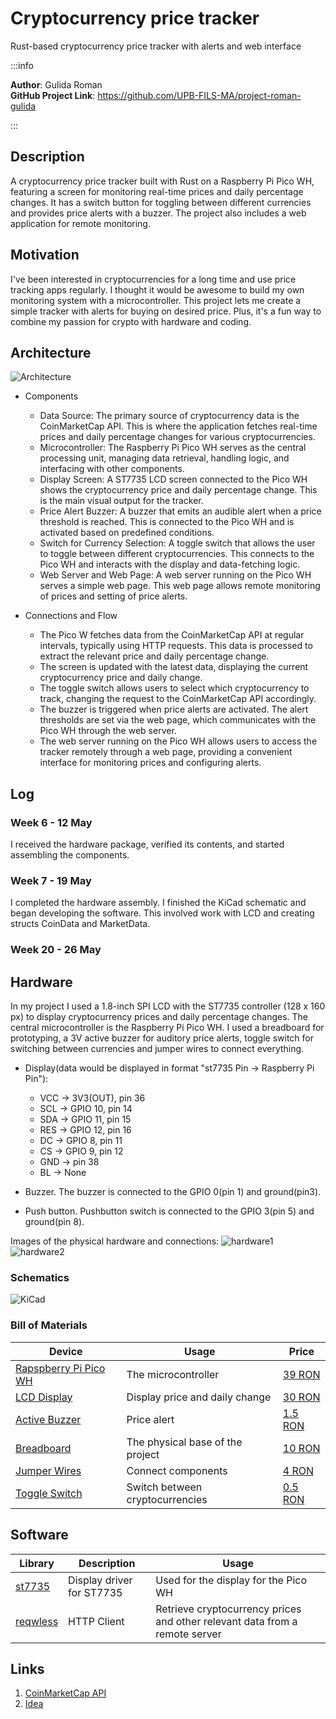 # Cryptocurrency price tracker
Rust-based cryptocurrency price tracker with alerts and web interface

:::info 

**Author**: Gulida Roman \
**GitHub Project Link**: https://github.com/UPB-FILS-MA/project-roman-gulida

:::

## Description

A cryptocurrency price tracker built with Rust on a Raspberry Pi Pico WH, featuring a screen for monitoring real-time prices and daily percentage changes. It has a switch button for toggling between different currencies and provides price alerts with a buzzer. The project also includes a web application for remote monitoring.

## Motivation

I've been interested in cryptocurrencies for a long time and use price tracking apps regularly. I thought it would be awesome to build my own monitoring system with a microcontroller. This project lets me create a simple tracker with alerts for buying on desired price. Plus, it's a fun way to combine my passion for crypto with hardware and coding.

## Architecture 

![Architecture](architecture.jpg)

* Components 
  + Data Source: 
    The primary source of cryptocurrency data is the CoinMarketCap API. This is where the application fetches real-time prices and daily percentage changes for various cryptocurrencies. 
  + Microcontroller: 
    The Raspberry Pi Pico WH serves as the central processing unit, managing data retrieval, handling logic, and interfacing with other components. 
  + Display Screen: 
    A ST7735 LCD screen connected to the Pico WH shows the cryptocurrency price and daily percentage change. This is the main visual output for the tracker. 
  + Price Alert Buzzer: 
    A buzzer that emits an audible alert when a price threshold is reached. This is connected to the Pico WH and is activated based on predefined conditions. 
  + Switch for Currency Selection: 
    A toggle switch that allows the user to toggle between different cryptocurrencies. This connects to the Pico WH and interacts with the display and data-fetching logic. 
  + Web Server and Web Page: 
    A web server running on the Pico WH serves a simple web page. This web page allows remote monitoring of prices and setting of price alerts.

* Connections and Flow 
  + The Pico W fetches data from the CoinMarketCap API at regular intervals, typically using HTTP requests. This data is processed to extract the relevant price and daily percentage change. 
  + The screen is updated with the latest data, displaying the current cryptocurrency price and daily change. 
  + The toggle switch allows users to select which cryptocurrency to track, changing the request to the CoinMarketCap API accordingly. 
  + The buzzer is triggered when price alerts are activated. The alert thresholds are set via the web page, which communicates with the Pico WH through the web server. 
  + The web server running on the Pico WH allows users to access the tracker remotely through a web page, providing a convenient interface for monitoring prices and configuring alerts.

## Log

<!-- write every week your progress here -->

### Week 6 - 12 May
I received the hardware package, verified its contents, and started assembling the components. 
### Week 7 - 19 May
I completed the hardware assembly. I finished the KiCad schematic and began developing the software. This involved work with LCD and creating structs CoinData and MarketData.
### Week 20 - 26 May

## Hardware

In my project I used a 1.8-inch SPI LCD with the ST7735 controller (128 x 160 px) to display cryptocurrency prices and daily percentage changes. The central microcontroller is the Raspberry Pi Pico WH. I used a breadboard for prototyping, a 3V active buzzer for auditory price alerts, toggle switch for switching between currencies and jumper wires to connect everything.

+ Display(data would be displayed in format "st7735 Pin -> Raspberry Pi Pin"):
  * VCC -> 3V3(OUT), pin 36
  * SCL -> GPIO 10, pin 14
  * SDA -> GPIO 11, pin 15
  * RES -> GPIO 12, pin 16
  * DC -> GPIO 8, pin 11
  * CS -> GPIO 9, pin 12
  * GND -> pin 38
  * BL -> None

+ Buzzer. The buzzer is connected to the GPIO 0(pin 1) and ground(pin3).
+ Push button. Pushbutton switch is connected to the GPIO 3(pin 5) and ground(pin 8).
 

Images of the physical hardware and connections:
![hardware1](hardware1.jpg)<br> 
![hardware2](hardware2.jpg)

### Schematics

![KiCad](KiCad_schematic.png)

### Bill of Materials

<!-- Fill out this table with all the hardware components that you might need.

The format is 
```
| [Device](link://to/device) | This is used ... | [price](link://to/store) |

```

-->

| Device | Usage | Price |
|--------|--------|-------|
| [Rapspberry Pi Pico WH](https://www.raspberrypi.com/documentation/microcontrollers/raspberry-pi-pico.html) | The microcontroller | [39 RON](https://www.optimusdigital.ro/en/raspberry-pi-boards/12395-raspberry-pi-pico-wh.html?search_query=raspberry+pi+pico+WH&results=34) |
| [LCD Display](https://www.displayfuture.com/Display/datasheet/controller/ST7735.pdf) | Display price and daily change | [30 RON](https://www.optimusdigital.ro/en/lcds/3554-modul-lcd-de-18-cu-spi-i-controller-st7735-128x160-px.html?search_query=ST7735&results=13) |
| [Active Buzzer](https://www.mouser.com/datasheet/2/400/ef532_ps-13444.pdf) | Price alert | [1.5 RON](https://www.optimusdigital.ro/en/buzzers/635-3v-active-buzzer.html?search_query=active+buzzer&results=16) |
| [Breadboard](https://busboard.com/documents/datasheets/BPS-DAT-(KIT-BB830+SB830)) | The physical base of the project | [10 RON](https://www.optimusdigital.ro/en/breadboards/8-breadboard-hq-830-points.html) |
| [Jumper Wires](https://ro.mouser.com/datasheet/2/58/BPS_DAT__ZW_10__Datasheet-1282929.pdf) | Connect components | [4 RON](https://www.optimusdigital.ro/en/wires-with-connectors/887-set-fire-tata-tata-10p-15-cm.html?search_query=jumper+wires&results=100) |
| [Toggle Switch](https://www.optimusdigital.ro/en/buttons-and-switches/8930-miniature-side-toggle-switch-with-5-mm-handle.html?search_query=toggle+switch&results=31) | Switch between cryptocurrencies | [0.5 RON](https://www.optimusdigital.ro/en/buttons-and-switches/8930-miniature-side-toggle-switch-with-5-mm-handle.html?search_query=toggle+switch&results=31) |

## Software

| Library | Description | Usage |
|---------|-------------|-------|
| [st7735](https://github.com/scholtzan/st7735-rs) | Display driver for ST7735 | Used for the display for the Pico WH |
| [reqwless](https://github.com/drogue-iot/reqwless) | HTTP Client | Retrieve cryptocurrency prices and other relevant data from a remote server |

## Links

<!-- Add a few links that inspired you and that you think you will use for your project -->

1. [CoinMarketCap API](https://coinmarketcap.com/api/)
2. [Idea](https://youtu.be/A0a5Z3-OPsM?si=p2yMHpqUisFPEZ5q)
